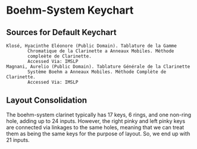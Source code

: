 # Boehm-System Keychart

## Sources for Default Keychart

```
Klosé, Hyacinthe Eléonore (Public Domain). Tablature de la Gamme
        Chromatique de la Clarinette a Anneaux Mobiles. Méthode
        compleète de Clarinette.
        Accessed Via: IMSLP
Magnani, Aurelio (Public Domain). Tablature Générale de la Clarinette
        Système Boehm a Anneaux Mobiles. Méthode Complète de Clarinette.
        Accessed Via: IMSLP
```

## Layout Consolidation

The boehm-system clarinet typically has 17 keys, 6 rings, and one non-ring hole, adding up to 24 inputs.  However, the right pinky and left pinky keys are connected via linkages to the same holes, meaning that we can treat them as being the same keys for the purpose of layout.  So, we end up with 21 inputs.
